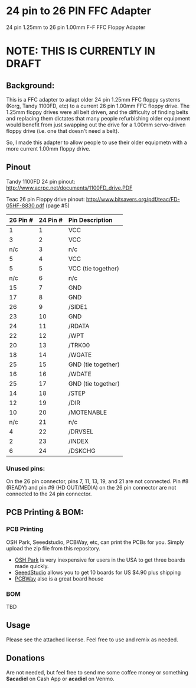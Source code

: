 # 24 pin to 26 PIN FFC Adapter
24 pin 1.25mm to 26 pin 1.00mm F-F FFC Floppy Adapter

# NOTE:  THIS IS CURRENTLY IN DRAFT

## Background:

This is a FFC adapter to adapt older 24 pin 1.25mm FFC floppy systems (Korg, Tandy 1100FD, etc) to a current 26 pin 1.00mm FFC floppy drive.  The 1.25mm floppy drives were all belt driven, and the difficulty of finding belts and replacing them dictates that many people refurbishing older equipment would benefit from just swapping out the drive for a 1.00mm servo-driven floppy drive (i.e. one that doesn't need a belt).

So, I made this adapter to allow people to use their older equipmetn with a more current 1.00mm floppy drive.

## Pinout

Tandy 1100FD 24 pin pinout: http://www.acrpc.net/documents/1100FD_drive.PDF

Teac 26 pin Floppy drive pinout: http://www.bitsavers.org/pdf/teac/FD-05HF-8830.pdf  (page #5)

| 26 Pin #	| 24 Pin #	| Pin Description |
| :- | :- | :- |
| 1	| 1	| VCC	|
| 3	| 2	| VCC	|
| n/c	| 3	| n/c |	
| 5	| 4	| VCC |	
| 5	| 5 | VCC	(tie together) |
| n/c |	6 |	n/c |	
| 15 | 7 | GND |	
| 17 | 8 | GND	|
| 26 | 9 | /SIDE1	|
| 23 | 10	| GND	|
| 24 | 11	| /RDATA |	
| 22 | 12	| /WPT |
| 20 | 13	| /TRK00 |
| 18 | 14	| /WGATE |
| 25 | 15	| GND	(tie together) |
| 16 | 16	| /WDATE |
| 25 | 17	| GND	(tie together) |
| 14 | 18	| /STEP	|
| 12 | 19	| /DIR |
| 10 | 20	| /MOTENABLE |	
| n/c	| 21 |	n/c	|
| 4	| 22 | /DRVSEL |
| 2	| 23 | /INDEX	 |
| 6	| 24 | /DSKCHG	|

### Unused pins:

On the 26 pin connector, pins 7, 11, 13, 19, and 21 are not connected. Pin #8 (READY) and pin #9 (HD OUT/MEDIA) on the 26 pin connector are not connected to the 24 pin connector.

## PCB Printing & BOM:  

### PCB Printing
OSH Park, Seeedstudio, PCBWay, etc, can print the PCBs for you.  Simply upload the zip file from this repository.  
* [OSH Park](https://oshpark.com/) is very inexpensive for users in the USA to get three boards made quickly.  
* [SeeedStudio](https://www.seeedstudio.com/fusion.html) allows you to get 10 boards for US $4.90 plus shipping
* [PCBWay](http://www.pcbway.com) also is a great board house

### BOM
TBD

## Usage
Please see the attached license.  Feel free to use and remix as needed.

## Donations
Are not needed, but feel free to send me some coffee money or something **$acadiel** on Cash App or **acadiel** on Venmo.

